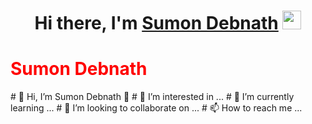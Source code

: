<div align="center">
   <h1>Hi there, I'm <a href="[https://www.facebook.com/profile.php?id=100009047409913/]">Sumon Debnath</a> <img src="https://media.giphy.com/media/hvRJCLFzcasrR4ia7z/giphy.gif" width="30"> </h1>
</div>

<div style="background-image:url(https://scontent.fdac22-1.fna.fbcdn.net/v/t39.30808-6/407658554_3484941718484041_2890255394441695802_n.jpg?_nc_cat=108&ccb=1-7&_nc_sid=efb6e6&_nc_eui2=AeGJY43Ft99Q1R04Ff1cDm0lI3nw0jY4BEYjefDSNjgERrmqeLNyFBmxNwOJOiUHh7dncrnZiXOy9uxncD8KFANx&_nc_ohc=KtEdTipUyKEAX-bgeow&_nc_ht=scontent.fdac22-1.fna&oh=00_AfCITmMgaquraOrBTCxWmyyuGuLYf_4aIwGIqMlTiSQNfQ&oe=657DE84C)">
   <div>
      <h1 style="color: #FF0000">Sumon Debnath</h1>
   </div>
</div>
# 👋 Hi, I’m Sumon Debnath 👋
# 👀 I’m interested in ...
# 🌱 I’m currently learning ...
# 💞️ I’m looking to collaborate on ...
# 📫 How to reach me ...

<!---
sumondebnath/sumondebnath is a ✨ special ✨ repository because its `README.md` (this file) appears on your GitHub profile.
You can click the Preview link to take a look at your changes.
--->
